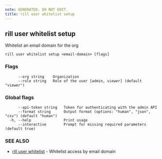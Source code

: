 ```yaml
---
note: GENERATED. DO NOT EDIT.
title: rill user whitelist setup
---
```

## rill user whitelist setup

Whitelist an email domain for the org

```
rill user whitelist setup <email-domain> [flags]
```

### Flags

```
      --org string    Organization
      --role string   Role of the user [admin, viewer] (default "viewer")
```

### Global flags

```
      --api-token string   Token for authenticating with the admin API
      --format string      Output format (options: "human", "json", "csv") (default "human")
  -h, --help               Print usage
      --interactive        Prompt for missing required parameters (default true)
```

### SEE ALSO

* [rill user whitelist](whitelist.md)	 - Whitelist access by email domain

